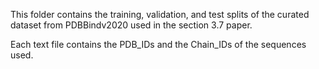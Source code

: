 This folder contains the training, validation, and test splits of the curated dataset from PDBBindv2020 used in the section 3.7 paper.

Each text file contains the PDB_IDs and the Chain_IDs of the sequences used.

